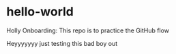 # hello-world
Holly Onboarding: This repo is to practice the GitHub flow

Heyyyyyyy just testing this bad boy out
